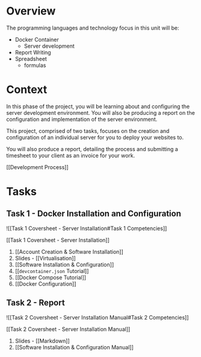 # Overview

The programming languages and technology focus in this unit will be:
- Docker Container
	- Server development
- Report Writing
- Spreadsheet
	- formulas

# Context

In this phase of the project, you will be learning about and configuring the server development environment. You will also be producing a report on the configuration and implementation of the server environment.

This project, comprised of two tasks, focuses on the creation and configuration of an individual server for you to deploy your websites to.

You will also produce a report, detailing the process and submitting a timesheet to your client as an invoice for your work.

[[Development Process]]

# Tasks

## Task 1 - Docker Installation and Configuration

![[Task 1 Coversheet - Server Installation#Task 1 Competencies]]

[[Task 1 Coversheet - Server Installation]]

1. [[Account Creation & Software Installation]]
2. Slides - [[Virtualisation]]
3. [[Software Installation & Configuration]]
4. [[`devcontainer.json` Tutorial]]
5. [[Docker Compose Tutorial]]
6. [[Docker Configuration]]

## Task 2 - Report

![[Task 2 Coversheet - Server Installation Manual#Task 2 Competencies]]

[[Task 2 Coversheet - Server Installation Manual]]

 1. Slides - [[Markdown]]
 2. [[Software Installation & Configuration Manual]]





